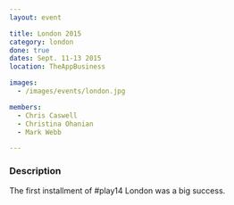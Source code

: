 ```yaml
---
layout: event

title: London 2015
category: london
done: true
dates: Sept. 11-13 2015
location: TheAppBusiness

images:
  - /images/events/london.jpg

members:
  - Chris Caswell
  - Christina Ohanian
  - Mark Webb

---
```


### Description
The first installment of #play14 London was a big success.
